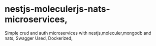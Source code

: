 # nestjs-moleculerjs-nats-microservices, 
Simple crud and auth microservices with nestjs,moleculer,mongodb and nats, 
Swagger Used, 
Dockerized,
